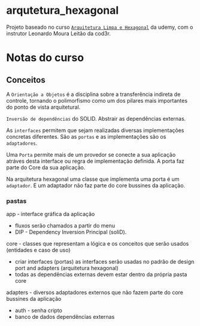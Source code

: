 # arqutetura_hexagonal

Projeto baseado no curso [`Arquitetura Limpa e Hexagonal`](https://www.udemy.com/course/arquitetura-limpa-e-hexagonal/?kw=domine+arquitetura+lim&src=sac&couponCode=25BBPMXINACTIVE) da udemy, com o instrutor Leonardo Moura Leitão da cod3r.

# Notas do curso
## Conceitos

A `Orientação a Objetos` é a disciplina sobre a transferência indireta de controle, tornando o polimorfismo como um dos pilares mais importantes do ponto de vista arquitetural.

`Inversão de dependências` do SOLID. Abstrair as dependências externas.

As `interfaces` permitem que sejam realizadas diversas implementações concretas diferentes. São as `portas` e as implementações são os `adaptadores`.

Uma `Porta` permite mais de um provedor se conecte a sua aplicação atráves desta interface ou regra de implementação definida. A porta faz parte do Core da sua aplicação.

Na arquitetura hexagonal uma classe que implementa uma porta é um `adaptador`. E um adaptador não faz parte do core bussines da aplicação.

### pastas
app - interface gráfica da aplicação
  - fluxos serão chamados a partir do menu
  - DIP - Dependency Inversion Principal (soliD).

core - classes que representam a lógica e os conceitos que serão usados (entidades e caso de uso)
  - criar interfaces (portas)
  as interfaces serão usadas no padrão de design port and adapters (arquitetura hexagonal)
  - todas as dependências externas devem estar dentro da própria pasta core 

adapters - diversos adaptadores externos que não fazem parte do core bussines da aplicação
  - auth - senha cripto
  - banco de dados
  dependências externas
